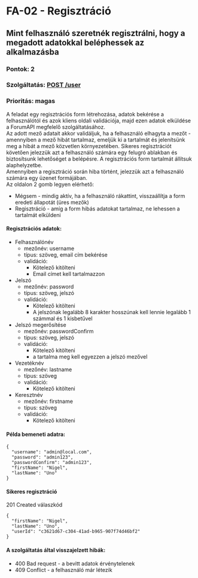 # FA-02 - Regisztráció

## Mint felhasználó szeretnék regisztrálni, hogy a megadott adatokkal beléphessek az alkalmazásba

### Pontok: 2
### Szolgáltatás: [POST /user](http://localhost:5000/api-doc#/Users/AuthController_register)
### Prioritás: magas

A feladat egy regisztrációs form létrehozása, adatok bekérése a felhasználótól és azok kliens oldali validációja, majd ezen adatok elküldése a ForumAPI megfelelő szolgáltatásához.  
Az adott mező adatait akkor validáljuk, ha a felhasználó elhagyta a mezőt - amennyiben a mező hibát tartalmaz, emeljük ki a tartalmát és jelenítsünk meg a hibát a mező közvetlen környezetében.
Sikeres regisztrációt követően jelezzük azt a felhasználó számára egy felugró ablakban és biztosítsunk lehetőséget a belépésre. A regisztrációs form tartalmát állítsuk alaphelyzetbe.  
Amennyiben a regisztráció során hiba történt, jelezzük azt a felhasználó számára egy üzenet formájában.  
Az oldalon 2 gomb legyen elérhető:
- Mégsem - mindig aktív, ha a felhasználó rákattint, visszaállítja a form eredeti állapotát (üres mezők)
- Regisztráció - amíg a form hibás adatokat tartalmaz, ne lehessen a tartalmát elküldeni

#### Regisztrációs adatok:
- Felhasználónév
  - mezőnév: username
  - típus: szöveg, email cím bekérése
  - validáció:
    - Kötelező kitölteni
    - Email címet kell tartalmazzon
- Jelszó
  - mezőnév: password
  - típus: szöveg, jelszó
  - validáció:
    - Kötelező kitölteni
    - A jelszónak legalább 8 karakter hosszúnak kell lennie legalább 1 számmal és 1 kisbetűvel
- Jelszó megerősítése
  - mezőnév: passwordConfirm
  - típus: szöveg, jelszó
  - validáció:
    - Kötelező kitölteni
    - a tartalma meg kell egyezzen a jelszó mezővel
- Vezetéknév
  - mezőnév: lastname
  - típus: szöveg
  - validáció:
    - Kötelező kitölteni
- Keresztnév
  - mezőnév: firstname
  - típus: szöveg
  - validáció:
    - Kötelező kitölteni

#### Példa bemeneti adatra:
```
{
  "username": "admin@local.com",
  "password": "admin123",
  "passwordConfirm": "admin123",
  "firstName": "Nigel",
  "lastName": "Uno"
}
```

#### Sikeres regisztráció
201 Created válaszkód
```
{
  "firstName": "Nigel",
  "lastName": "Uno",
  "userId": "c3621d67-c304-41ad-b965-907f74d46bf2"
}
```

#### A szolgáltatás által visszajelzett hibák:
- 400 Bad request - a bevitt adatok érvénytelenek
- 409 Conflict - a felhasználó már létezik